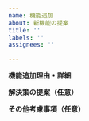 ```yaml
---
name: 機能追加
about: 新機能の提案
title: ''
labels: ''
assignees: ''

---
```


**機能追加理由・詳細**

**解決策の提案（任意）**

**その他考慮事項（任意）**
